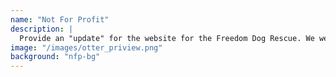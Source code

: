 ```yaml
---
name: "Not For Profit"
description: |
  Provide an "update" for the website for the Freedom Dog Rescue. We were tasked with finding a "bad" website or one in need of a revamp and update it. As well, we were told to be creative with our animal picks.
image: "/images/otter_priview.png"
background: "nfp-bg"
---
```

